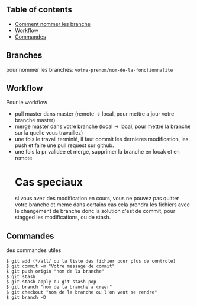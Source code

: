 ## Table of contents
* [Comment nommer les branche](#Branches)
* [Workflow](#Workflow)
* [Commandes](#Commandes)

## Branches
 pour nommer les branches: `votre-prenom/nom-de-la-fonctionnalite`


## Workflow
Pour le workflow
  - pull master dans master (remote -> local, pour mettre a jour votre branche master)
  - merge master dans votre branche (local -> local, pour mettre la branche sur la quelle vous travaillez)
  - une fois le travail terminié, il faut commit les dernieres modification, les push et faire une pull request sur github.
  - une fois la pr validee et merge, supprimer la branche en locak et en remote
    # Cas speciaux
    si vous avez des modification en cours, vous ne pouvez pas quitter votre branche et meme dans certains cas cela prendra les fichiers avec le changement de branche donc la solution c'est de commit, pour stagged les modifications, ou de stash.

	
## Commandes
des commandes utiles

```
$ git add (*/all/ ou la liste des fichier pour plus de controle)
$ git commit -m "Votre message de commit"
$ git push origin "nom de la branche"
$ git stash
$ git stash apply ou git stash pop
$ git branch "nom de la branche a creer"
$ git checkout "nom de la branche ou l'on veut se rendre"
$ git branch -D

```
